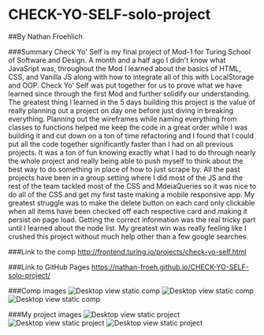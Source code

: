 # CHECK-YO-SELF-solo-project

##By Nathan Froehlich

###Summary
Check Yo' Self is my final project of Mod-1 for Turing School of Software and Design.
A month and a half ago I didn't know what JavaSript was, throughout the Mod I learned about the basics of HTML, CSS, and Vanilla JS along with how to integrate all of this with LocalStorage and OOP. Check Yo' Self was put together for us to prove what we have learned since through the first Mod and further solidify our understanding. The greatest thing I learned in the 5 days building this project is the value of really planning out a project on day one before just diving in breaking everything. Planning out the wireframes while naming everything from classes to functions helped me keep the code in a great order while I was building it and cut down on a ton of time refactoring and I found that I could put all the code together significantly faster than I had on all previous projects. It was a ton of fun knowing exactly what I had to do through nearly the whole project and really being able to push myself to think about the best way to do something in place of how to just scrape by. All the past projects have been in a group setting where I did most of the JS and the rest of the team tackled most of the CSS and MdeiaQueries so it was nice to do all of the CSS and get my first taste making a mobile responsive app.
My greatest struggle was to make the delete button on each card only clickable when all items have been checked off each respective card and making it persist on page load. Getting the correct information was the real tricky part until I learned about the node list.
My greatest win was really feeling like I crushed this project without much help other than a few google searches.

###Link to the comp
http://frontend.turing.io/projects/check-yo-self.html

###Link to GitHub Pages
https://nathan-froeh.github.io/CHECK-YO-SELF-solo-project/

###Comp images
![Desktop view static comp]()
![Desktop view static comp]()
![Desktop view static comp]()

###My project images
![Desktop view static project]()
![Desktop view static project]()
![Desktop view static project]()

